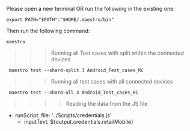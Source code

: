Please open a new terminal OR run the following in the existing one:

    export PATH="$PATH":"$HOME/.maestro/bin"

Then run the following command:

    maestro



>>> Running all Test cases with split within the connected devices

     maestro test --shard-split 3 Android_Test_cases_RC

>>> Running all test cases with all connected devices 

     maestro test --shard-all 3 Android_Test_cases_RC 


>>>> Reading the data from the JS file 

- runScript:
    file: '../Scripts/credentials.js'
    - inputText: ${output.credentials.retailMobile}

>>>> 
